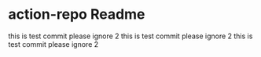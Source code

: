 # action-repo Readme
this is test commit please ignore 2
this is test commit please ignore 2
this is test commit please ignore 2
